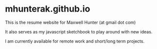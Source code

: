# mhunterak.github.io

This is the resume website for Maxwell Hunter (at gmail dot com)

It also serves as my javascript sketchbook to play around with new ideas. 

I am currently available for remote work and short/long term projects.
